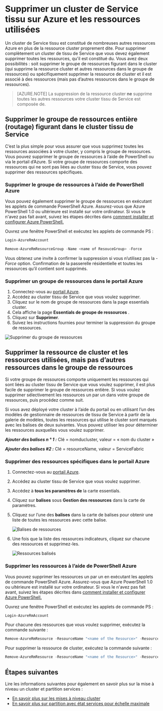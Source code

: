 <properties
   pageTitle="Supprimer un cluster Azure et ses ressources | Microsoft Azure"
   description="Découvrez comment supprimer complètement un tissu Service cluster la suppression du groupe de ressources contenant le cluster ou en supprimant sélectivement des ressources."
   services="service-fabric"
   documentationCenter=".net"
   authors="ChackDan"
   manager="timlt"
   editor=""/>

<tags
   ms.service="service-fabric"
   ms.devlang="dotnet"
   ms.topic="article"
   ms.tgt_pltfrm="na"
   ms.workload="na"
   ms.date="09/09/2016"
   ms.author="chackdan"/>

# <a name="delete-a-service-fabric-cluster-on-azure-and-the-resources-it-uses"></a>Supprimer un cluster de Service tissu sur Azure et les ressources utilisées

Un cluster de Service tissu est constitué de nombreuses autres ressources Azure en plus de la ressource cluster proprement dite. Pour supprimer complètement un cluster de tissu de Service que vous devez également supprimer toutes les ressources, qu'il est constitué du.
Vous avez deux possibilités : soit supprimer le groupe de ressources figurant dans le cluster (qui supprime la ressource cluster et autres ressources dans le groupe de ressources) ou spécifiquement supprimer la ressource de cluster et il est associé à des ressources (mais pas d’autres ressources dans le groupe de ressources).

>[AZURE.NOTE] La suppression de la ressource cluster **ne** supprime toutes les autres ressources votre cluster tissu de Service est composée de.

## <a name="delete-the-entire-resource-group-rg-that-the-service-fabric-cluster-is-in"></a>Supprimer le groupe de ressources entière (routage) figurant dans le cluster tissu de Service

C’est la plus simple pour vous assurer que vous supprimez toutes les ressources associées à votre cluster, y compris le groupe de ressources. Vous pouvez supprimer le groupe de ressources à l’aide de PowerShell ou via le portail d’Azure. Si votre groupe de ressources comporte des ressources qui ne sont pas liées au cluster tissu de Service, vous pouvez supprimer des ressources spécifiques.

### <a name="delete-the-resource-group-using-azure-powershell"></a>Supprimer le groupe de ressources à l’aide de PowerShell Azure

Vous pouvez également supprimer le groupe de ressources en exécutant les applets de commande PowerShell Azure. Assurez-vous que Azure PowerShell 1.0 ou ultérieure est installé sur votre ordinateur. Si vous le n'avez pas fait avant, suivez les étapes décrites dans [comment installer et configurer Azure PowerShell.](../powershell-install-configure.md)

Ouvrez une fenêtre PowerShell et exécutez les applets de commande PS :

```powershell
Login-AzureRmAccount

Remove-AzureRmResourceGroup -Name <name of ResouceGroup> -Force
```

Vous obtenez une invite à confirmer la suppression si vous n’utilisez pas la *-Force* option. Confirmation de la passerelle résidentielle et toutes les ressources qu’il contient sont supprimés.

### <a name="delete-a-resource-group-in-the-azure-portal"></a>Supprimer un groupe de ressources dans le portail Azure  

1. Connectez-vous au [portail Azure](https://portal.azure.com).
2. Accédez au cluster tissu de Service que vous voulez supprimer.
3. Cliquez sur le nom de groupe de ressources dans la page essentials cluster.
4. Cela affiche la page **Essentials de groupe de ressources** .
5. Cliquez sur **Supprimer**.
6. Suivez les instructions fournies pour terminer la suppression du groupe de ressources.

![Supprimer du groupe de ressources][ResourceGroupDelete]


## <a name="delete-the-cluster-resource-and-the-resources-it-uses-but-not-other-resources-in-the-resource-group"></a>Supprimer la ressource de cluster et les ressources utilisées, mais pas d’autres ressources dans le groupe de ressources

Si votre groupe de ressources comporte uniquement les ressources qui sont liées au cluster tissu de Service que vous voulez supprimer, il est plus facile de supprimer le groupe de ressources entière. Si vous voulez supprimer sélectivement les ressources un par un dans votre groupe de ressources, puis procédez comme suit.

Si vous avez déployé votre cluster à l’aide du portail ou en utilisant l’un des modèles de gestionnaire de ressources de tissu de Service à partir de la galerie de modèles, toutes les ressources qui utilise le cluster sont marqués avec les balises de deux suivantes. Vous pouvez utiliser les pour déterminer les ressources auxquelles vous voulez supprimer.

***Ajouter des balises n ° 1 :*** Clé = nomducluster, valeur = « nom du cluster »

***Ajouter des balises #2 :*** Clé = resourceName, valeur = ServiceFabric

### <a name="delete-specific-resources-in-the-azure-portal"></a>Supprimer des ressources spécifiques dans le portail Azure

1. Connectez-vous au [portail Azure](https://portal.azure.com).
2. Accédez au cluster tissu de Service que vous voulez supprimer.
3. Accédez à **tous les paramètres de** la carte essentials.
4. Cliquez sur **balises** sous **Gestion des ressources** dans la carte de paramètres.
5. Cliquez sur l’une des **balises** dans la carte de balises pour obtenir une liste de toutes les ressources avec cette balise.

    ![Balises de ressources][ResourceTags]

6. Une fois que la liste des ressources indicateurs, cliquez sur chacune des ressources et supprimez-les.

    ![Ressources balisés][TaggedResources]

### <a name="delete-the-resources-using-azure-powershell"></a>Supprimer les ressources à l’aide de PowerShell Azure

Vous pouvez supprimer les ressources un par un en exécutant les applets de commande PowerShell Azure. Assurez-vous que Azure PowerShell 1.0 ou ultérieure est installé sur votre ordinateur. Si vous le n'avez pas fait avant, suivez les étapes décrites dans [comment installer et configurer Azure PowerShell.](../powershell-install-configure.md)

Ouvrez une fenêtre PowerShell et exécutez les applets de commande PS :

```powershell
Login-AzureRmAccount
```
Pour chacune des ressources que vous voulez supprimer, exécutez la commande suivante :

```powershell
Remove-AzureRmResource -ResourceName "<name of the Resource>" -ResourceType "<Resource Type>" -ResourceGroupName "<name of the resource group>" -Force
```

Pour supprimer la ressource de cluster, exécutez la commande suivante :

```powershell
Remove-AzureRmResource -ResourceName "<name of the Resource>" -ResourceType "Microsoft.ServiceFabric/clusters" -ResourceGroupName "<name of the resource group>" -Force
```

## <a name="next-steps"></a>Étapes suivantes
Lire les informations suivantes pour également en savoir plus sur la mise à niveau un cluster et partition services :

- [En savoir plus sur les mises à niveau cluster](service-fabric-cluster-upgrade.md)
- [En savoir plus sur partition avec état services pour échelle maximale](service-fabric-concepts-partitioning.md)


<!--Image references-->
[ResourceGroupDelete]: ./media/service-fabric-cluster-delete/ResourceGroupDelete.PNG

[ResourceTags]: ./media/service-fabric-cluster-delete/ResourceTags.png

[TaggedResources]: ./media/service-fabric-cluster-delete/TaggedResources.PNG
